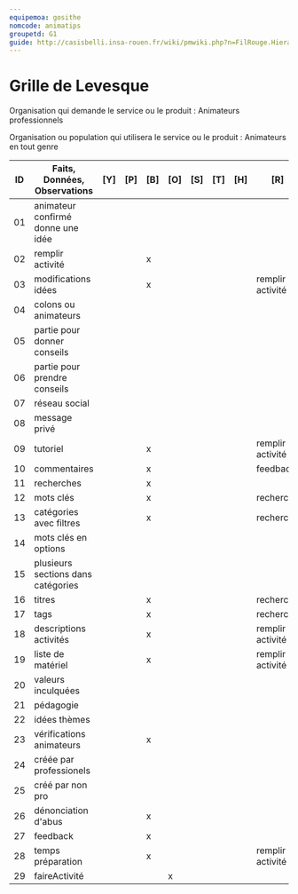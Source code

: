 ```yaml
---
equipemoa: gosithe
nomcode: animatips
groupetd: G1
guide: http://casisbelli.insa-rouen.fr/wiki/pmwiki.php?n=FilRouge.HierachiserBesoins
---
```


# Grille de Levesque

Organisation qui demande le service ou le produit : Animateurs professionnels

Organisation ou population qui utilisera le service ou le produit : Animateurs en tout genre

| ID | Faits, Données, Observations | [Y] | [P] | [B] | [O] | [S] | [T] | [H] | [R] |
|----|------------------------------|----------|----------|--------|-------------|----------|----------|-----------|------------|
| 01 |animateur confirmé donne une idée|       |          |        |             |          |          |           |            |
| 02 | remplir activité             |          |          |    x   |             |          |          |           |            |
| 03 | modifications idées          |          |          |    x   |             |          |          |           | remplir activité |
| 04 | colons ou animateurs         |          |          |        |             |          |          |           |            |
| 05 | partie pour donner conseils  |          |          |        |             |          |          |           |            |
| 06 | partie pour prendre conseils |          |          |        |             |          |          |           |            |
| 07 | réseau social                |          |          |        |             |          |          |           |            |
| 08 | message privé                |          |          |        |             |          |          |           |            |
| 09 | tutoriel                     |          |          |   x    |             |          |          |           | remplir activité |
| 10 | commentaires                 |          |          |   x    |             |          |          |           | feedback   |
| 11 | recherches                   |          |          |   x    |             |          |          |           |            |
| 12 | mots clés                    |          |          |   x    |             |          |          |           | recherche  |
| 13 | catégories avec filtres      |          |          |   x    |             |          |          |           | recherche  |
| 14 | mots clés en options         |          |          |        |             |          |          |           |            |
| 15 | plusieurs sections dans catégories|          |          |        |             |          |          |           |       |
| 16 | titres                       |          |          |   x    |             |          |          |           | recherche  |
| 17 | tags                         |          |          |   x    |             |          |          |           | recherche  |
| 18 | descriptions activités       |          |          |   x    |             |          |          |           | remplir activité |
| 19 | liste de matériel            |          |          |   x    |             |          |          |           | remplir activité |
| 20 | valeurs inculquées           |          |          |        |             |          |          |           |            |
| 21 | pédagogie                    |          |          |        |             |          |          |           |            |
| 22 | idées thèmes                 |          |          |        |             |          |          |           |            |
| 23 | vérifications animateurs     |          |          |   x    |             |          |          |           |            |
| 24 | créée par professionels      |          |          |        |             |          |          |           |            |
| 25 | créé par non pro             |          |          |        |             |          |          |           |            |
| 26 | dénonciation d'abus          |          |          |   x    |             |          |          |           |            |
| 27 | feedback                     |          |          |   x    |             |          |          |           |            |
| 28 | temps préparation            |          |          |   x    |             |          |          |           | remplir activité |
| 29 | faireActivité            |          |          |      |      x       |          |          |           |   | 
